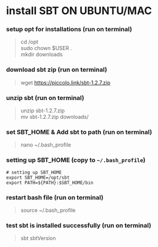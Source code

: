 # install SBT ON UBUNTU/MAC

### setup opt for installations (run on terminal)
> cd /opt <br>
> sudo chown $USER . <br>
> mkdir downloads

### download sbt zip  (run on terminal)
> wget https://piccolo.link/sbt-1.2.7.zip

### unzip sbt (run on terminal)
> unzip sbt-1.2.7.zip <br>
> mv sbt-1.2.7.zip downloads/

### set SBT_HOME & Add sbt to path  (run on terminal)
> nano ~/.bash_profile

### setting up SBT_HOME (copy to `~/.bash_profile`)
    # setting up SBT_HOME
    export SBT_HOME=/opt/sbt
    export PATH=${PATH}:$SBT_HOME/bin

### restart bash file (run on terminal)
> source ~/.bash_profile

### test sbt is installed successfully  (run on terminal)
> sbt sbtVersion